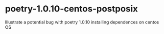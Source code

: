 # poetry-1.0.10-centos-postposix
Illustrate a potential bug with poetry 1.0.10 installing dependences on centos OS
